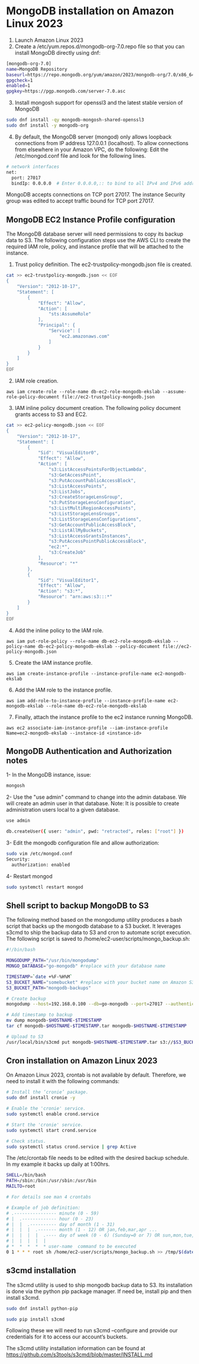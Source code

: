 # **MongoDB installation on Amazon Linux 2023**

1. Launch Amazon Linux 2023
2. Create a /etc/yum.repos.d/mongodb-org-7.0.repo file so that you can install MongoDB directly using dnf:
```sh
[mongodb-org-7.0]
name=MongoDB Repository
baseurl=https://repo.mongodb.org/yum/amazon/2023/mongodb-org/7.0/x86_64/
gpgcheck=1
enabled=1
gpgkey=https://pgp.mongodb.com/server-7.0.asc
```
3. Install mongosh support for openssl3 and the latest stable version of MongoDB
```sh
sudo dnf install -qy mongodb-mongosh-shared-openssl3
sudo dnf install -y mongodb-org
```
4. By default, the MongoDB server (mongod) only allows loopback connections from IP address 127.0.0.1 (localhost). To allow connections from elsewhere in your Amazon VPC, do the following:
Edit the /etc/mongod.conf file and look for the following lines.
```sh
# network interfaces
net:
  port: 27017
  bindIp: 0.0.0.0  # Enter 0.0.0.0,:: to bind to all IPv4 and IPv6 addresses or, alternatively, use the net.bindIpAll setting.
```
MongoDB accepts connections on TCP port 27017. The instance Security group was edited to accept traffic bound for TCP port 27017. 

## MongoDB EC2 Instance Profile configuration

The MongoDB database server will need permissions to copy its backup data to S3. The following configuration steps use the AWS CLI to create the required IAM role, policy, and instance profile that will be attached to the instance.

1. Trust policy definition. The ec2-trustpolicy-mongodb.json file is created.
```sh
cat >> ec2-trustpolicy-mongodb.json << EOF
{
    "Version": "2012-10-17",
    "Statement": [
        {
            "Effect": "Allow",
            "Action": [
                "sts:AssumeRole"
            ],
            "Principal": {
                "Service": [
                    "ec2.amazonaws.com"
                ]
            }
        }
    ]
}
EOF
```
2. IAM role creation.
```
aws iam create-role --role-name db-ec2-role-mongodb-ekslab --assume-role-policy-document file://ec2-trustpolicy-mongodb.json
```

3. IAM inline policy document creation.  The following policy document grants access to S3 and EC2.
```sh
cat >> ec2-policy-mongodb.json << EOF
{
    "Version": "2012-10-17",
    "Statement": [
        {
            "Sid": "VisualEditor0",
            "Effect": "Allow",
            "Action": [
                "s3:ListAccessPointsForObjectLambda",
                "s3:GetAccessPoint",
                "s3:PutAccountPublicAccessBlock",
                "s3:ListAccessPoints",
                "s3:ListJobs",
                "s3:CreateStorageLensGroup",
                "s3:PutStorageLensConfiguration",
                "s3:ListMultiRegionAccessPoints",
                "s3:ListStorageLensGroups",
                "s3:ListStorageLensConfigurations",
                "s3:GetAccountPublicAccessBlock",
                "s3:ListAllMyBuckets",
                "s3:ListAccessGrantsInstances",
                "s3:PutAccessPointPublicAccessBlock",
                "ec2:*",
                "s3:CreateJob"
            ],
            "Resource": "*"
        },
        {
            "Sid": "VisualEditor1",
            "Effect": "Allow",
            "Action": "s3:*",
            "Resource": "arn:aws:s3:::*"
        }
    ]
}
EOF
```

4. Add the inline policy to the IAM role.
```
aws iam put-role-policy --role-name db-ec2-role-mongodb-ekslab --policy-name db-ec2-policy-mongodb-ekslab --policy-document file://ec2-policy-mongodb.json
```

5. Create the IAM instance profile.
```
aws iam create-instance-profile --instance-profile-name ec2-mongodb-ekslab
```

6. Add the IAM role to the instance profile.
```
aws iam add-role-to-instance-profile --instance-profile-name ec2-mongodb-ekslab --role-name db-ec2-role-mongodb-ekslab
```

7. Finally, attach the instance profile to the ec2 instance running MongoDB.
```
aws ec2 associate-iam-instance-profile --iam-instance-profile Name=ec2-mongodb-ekslab --instance-id <instance-id>
```

## MongoDB Authentication and Authorization notes

1- In the MongoDB instance, issue:
```sh
mongosh
```

2- Use the "use admin" command to change into the admin database.  We will create an admin user in that database.  Note: It is possible to create administration users local to a given database.
```sh
use admin

db.createUser({ user: "admin", pwd: "retracted", roles: ["root"] })
```

3- Edit the mongodb configuration file and allow authorization:
```sh
sudo vim /etc/mongod.conf
Security:
  authorization: enabled
```

4- Restart mongod
```sh
sudo systemctl restart mongod
```

## Shell script to backup MongoDB to S3

The following method based on the mongodump utility produces a bash script that backs up the mongodb database to a S3 bucket. It leverages s3cmd to ship the backup data to S3 and cron to automate script execution.
The following script is saved to /home/ec2-user/scripts/mongo_backup.sh:

```sh
#!/bin/bash

MONGODUMP_PATH="/usr/bin/mongodump"
MONGO_DATABASE="go-mongodb" #replace with your database name

TIMESTAMP=`date +%F-%H%M`
S3_BUCKET_NAME="somebucket" #replace with your bucket name on Amazon S3
S3_BUCKET_PATH="mongodb-backups"

# Create backup
mongodump --host=192.168.0.100 --db=go-mongodb --port=27017 --authenticationDatabase="admin" -u="admin" -p="dogcat"

# Add timestamp to backup
mv dump mongodb-$HOSTNAME-$TIMESTAMP
tar cf mongodb-$HOSTNAME-$TIMESTAMP.tar mongodb-$HOSTNAME-$TIMESTAMP

# Upload to S3
/usr/local/bin/s3cmd put mongodb-$HOSTNAME-$TIMESTAMP.tar s3://$S3_BUCKET_NAME/$S3_BUCKET_PATH/mongodb-$HOSTNAME-$TIMESTAMP.tar
```

## Cron installation on Amazon Linux 2023

On Amazon Linux 2023, crontab is not available by default.  Therefore, we need to install it with the following commands:

```sh
# Install the ‘cronie’ package.
sudo dnf install cronie -y

# Enable the 'cronie' service.
sudo systemctl enable crond.service

# Start the 'cronie' service. 
sudo systemctl start crond.service

# Check status.
sudo systemctl status crond.service | grep Active
```

The /etc/crontab file needs to be edited with the desired backup schedule. In my example it backs up daily at 1:00hrs.

```sh
SHELL=/bin/bash
PATH=/sbin:/bin:/usr/sbin:/usr/bin
MAILTO=root

# For details see man 4 crontabs

# Example of job definition:
# .---------------- minute (0 - 59)
# |  .------------- hour (0 - 23)
# |  |  .---------- day of month (1 - 31)
# |  |  |  .------- month (1 - 12) OR jan,feb,mar,apr ...
# |  |  |  |  .---- day of week (0 - 6) (Sunday=0 or 7) OR sun,mon,tue,wed,thu,fri,sat
# |  |  |  |  |
# *  *  *  *  * user-name  command to be executed
0 1 * * * root sh /home/ec2-user/scripts/mongo_backup.sh >> /tmp/$(date +\%d-\%m-\%Y_\%H:\%M:\%S)-errors 2>&1
```

## s3cmd installation

The s3cmd utility is used to ship mongodb backup data to S3.  Its installation is done via the python pip package manager.  If need be, install pip and then install s3cmd.

```sh
sudo dnf install python-pip

sudo pip install s3cmd
```

Following these we will need to run s3cmd –configure and provide our credentials for it to access our account’s buckets.

The s3cmd utility installation information can be found at https://github.com/s3tools/s3cmd/blob/master/INSTALL.md 












